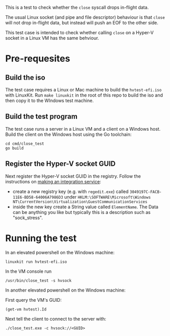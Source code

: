 This is a test to check whether the `close` syscall drops in-flight data.

The usual Linux socket (and pipe and file descriptor) behaviour is that
`close` will not drop in-flight data, but instead will push an EOF to
the other side.

This test case is intended to check whether calling `close` on a Hyper-V
socket in a Linux VM has the same behviour.

# Pre-requesites

## Build the iso

The test case requires a Linux or Mac machine to build the `hvtest-efi.iso`
with LinuxKit. Run `make linuxkit` in the root of this repo to build the iso
and then copy it to the WIndows test machine.

## Build the test program

The test case runs a server in a Linux VM and a client on a Windows host.
Build the client on the Windows host using the Go toolchain:
```
cd cmd/close_test
go build
```

## Register the Hyper-V socket GUID

Next register the Hyper-V socket GUID in the registry. Follow the instructions on [making an integration service](https://docs.microsoft.com/en-gb/virtualization/hyper-v-on-windows/user-guide/make-integration-service):

- create a new registry key (e.g. with `regedit.exe`) called `3049197C-FACB-11E6-BD58-64006A7986D3` under `HKLM:\SOFTWARE\Microsoft\Windows NT\CurrentVersion\Virtualization\GuestCommunicationServices`
- inside the new key create a String value called `ElementName`. The Data can be anything you like but typically this is a description such as "sock_stress".

# Running the test

In an elevated powershell on the Windows machine:

```
linuxkit run hvtest-efi.iso
```

In the VM console run

```
/usr/bin/close_test -s hvsock
```

In another elevated powershell on the Windows machine:

First query the VM's GUID:
```
(get-vm hvtest).Id
```

Next tell the client to connect to the server with:
```
./close_test.exe -c hvsock://<GUID>
```

